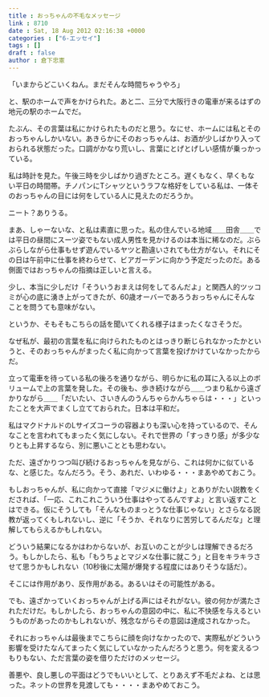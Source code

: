 ```yaml
---
title : おっちゃんの不毛なメッセージ
link : 8710
date : Sat, 18 Aug 2012 02:16:38 +0000
categories : ["6-エッセイ"]
tags : []
draft : false
author : 倉下忠憲
---
```


「いまからどこいくねん。まだそんな時間ちゃうやろ」

と、駅のホームで声をかけられた。あと二、三分で大阪行きの電車が来るはずの地元の駅のホームでだ。

たぶん、その言葉は私にかけられたものだと思う。なにせ、ホームには私とそのおっちゃんしかいない。あきらかにそのおっちゃんは、お酒が少しばかり入っておられる状態だった。口調がかなり荒いし、言葉にとげとげしい感情が乗っかっている。

私は時計を見た。午後三時を少しばかり過ぎたところ。遅くもなく、早くもない平日の時間帯。チノパンにTシャツというラフな格好をしている私は、一体そのおっちゃんの目には何をしている人に見えたのだろうか。

ニート？ありうる。

まあ、しゃーないな、と私は素直に思った。私の住んでいる地域＿＿田舎＿＿では平日の昼間にスーツ姿でもない成人男性を見かけるのは本当に稀なのだ。ぶらぶらしながら仕事もせず遊んでいるヤツと勘違いされても仕方がない。それにその日は午前中に仕事を終わらせて、ビアガーデンに向かう予定だったのだ。ある側面ではおっちゃんの指摘は正しいと言える。

少し、本当に少しだけ「そういうおまえは何をしてるんだよ」と関西人的ツッコミが心の底に湧き上がってきたが、60歳オーバーであろうおっちゃんにそんなことを問うても意味がない。

というか、そもそもこちらの話を聞いてくれる様子はまったくなさそうだ。

なぜ私が、最初の言葉を私に向けられたものとはっきり断じられなかったかというと、そのおっちゃんがまったく私に向かって言葉を投げかけていなかったからだ。

立って電車を待っている私の後ろを通りながら、明らかに私の耳に入る以上のボリュームで上の言葉を発した。その後も、歩き続けながら＿＿つまり私から遠ざかりながら＿＿「だいたい、さいきんのうんちゃらかんちゃらは・・・」といったことを大声でまくし立てておられた。日本は平和だ。

私はマクドナルドのLサイズコーラの容器よりも深い心を持っているので、そんなことを言われてもまったく気にしない。それで世界の「すっきり感」が多少なりとも上昇するなら、別に悪いこととも思わない。

ただ、遠ざかりつつ叫び続けるおっちゃんを見ながら、これは何かに似ているな、と感じた。なんだろう。そう、あれだ、いわゆる・・・まあやめておこう。

もしおっちゃんが、私に向かって直接「マジメに働けよ」とありがたい説教をくだされば、「一応、これこれこういう仕事はやってるんですよ」と言い返すことはできる。仮にそうしても「そんなものまっとうな仕事じゃない」とさらなる説教が返ってくもしれないし、逆に「そうか、それなりに苦労してるんだな」と理解してもらえるかもしれない。

どういう結果になるかはわからないが、お互いのことが少しは理解できるだろう。もしかしたら、私も「もうちょとマジメな仕事に就こう」と目をキラキラさせて思うかもしれない（10秒後に太陽が爆発する程度にはありそうな話だ）。

そこには作用があり、反作用がある。あるいはその可能性がある。

でも、遠ざかっていくおっちゃんが上げる声にはそれがない。彼の何かが満たされただけだ。もしかしたら、おっちゃんの意図の中に、私に不快感を与えるというものがあったのかもしれないが、残念ながらその意図は達成されなかった。

それにおっちゃんは最後までこちらに顔を向けなかったので、実際私がどういう影響を受けたなんてまったく気にしていなかったんだろうと思う。何を変えるつもりもない、ただ言葉の姿を借りただけのメッセージ。

善悪や、良し悪しの平面はどうでもいいとして、とりあえず不毛だよね、とは思った。ネットの世界を見渡しても・・・・まあやめておこう。



